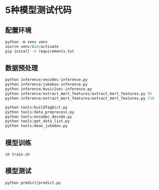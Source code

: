 # 5种模型测试代码

## 配置环境

``` python
python -m venv venv
source venv/bin/activate
pip install -r requirements.txt
```

## 数据预处理  

``` python
python inference/encodec-inference.py
python inference/jukebox-inference.py
python inference/music2vec-inference.py
python inference/extract_mert_features/extract_mert_features.py 95
python inference/extract_mert_features/extract_mert_features.py 330

python tools/buildTagDict.py
python tools/data_preprocess.py
python tools/encodec_decode.py
python tools/get_data_list.py
python tools/mean_jukebox.py
```

## 模型训练  

`sh train.sh`  

## 模型测试

`python predict/predict.py`  
